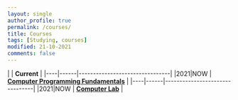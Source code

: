 ```yaml
---
layout: single
author_profile: true
permalink: /courses/
title: Courses
tags: [Studying, courses]
modified: 21-10-2021
comments: false
---
```



|           | **Current**                    |
|----|------|--------------------------------|
|2021|NOW   | **<a href="">Computer Programming Fundamentals</a>**         |
|----|------|--------------------------------|
|2021|NOW   | **<a href="">Computer Lab</a>** |



